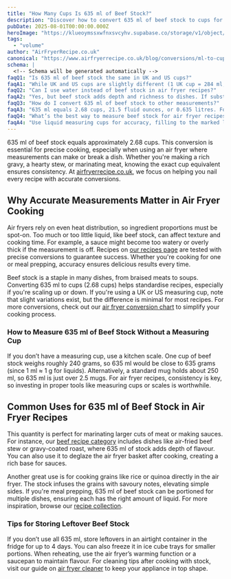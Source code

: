 ```yaml
---
title: "How Many Cups Is 635 ml of Beef Stock?"
description: "Discover how to convert 635 ml of beef stock to cups for perfect air fryer recipes. Get precise measurements and cooking tips here!"
pubDate: 2025-08-01T00:00:00.000Z
heroImage: "https://klueoymssxwfnxsvcyhv.supabase.co/storage/v1/object/public/Shmucket/how-many-cups-is-635-ml-of-beef-stock.webp"
tags:
  - "volume"
author: "AirFryerRecipe.co.uk"
canonical: "https://www.airfryerrecipe.co.uk/blog/conversions/ml-to-cups/how-many-cups-is-635-ml-of-beef-stock"
schema: |
  <!-- Schema will be generated automatically -->
faqQ1: "Is 635 ml of beef stock the same in UK and US cups?"
faqA1: "While UK and US cups are slightly different (1 UK cup = 284 ml, 1 US cup = 240 ml), the difference is minimal for most recipes. 635 ml is roughly 2.68 US cups or 2.24 UK cups, but either measurement will work in air fryer cooking without significant impact."
faqQ2: "Can I use water instead of beef stock in air fryer recipes?"
faqA2: "Yes, but beef stock adds depth and richness to dishes. If substituting, consider adding herbs or spices to mimic the flavour. For recipes like stews or gravies, stock is preferred for the best results."
faqQ3: "How do I convert 635 ml of beef stock to other measurements?"
faqA3: "635 ml equals 2.68 cups, 21.5 fluid ounces, or 0.635 litres. For precise air fryer cooking, use a measuring jug or scale. Our <a href=https://www.airfryerrecipe.co.uk/air-fryer-conversion-chart>conversion chart</a> simplifies these calculations."
faqQ4: "What’s the best way to measure beef stock for air fryer recipes?"
faqA4: "Use liquid measuring cups for accuracy, filling to the marked line at eye level. For smaller quantities, tablespoons or a kitchen scale work well. Always level off measurements to avoid excess liquid in your air fryer dishes."
---
```

<p>635 ml of beef stock equals approximately 2.68 cups. This conversion is essential for precise cooking, especially when using an air fryer where measurements can make or break a dish. Whether you're making a rich gravy, a hearty stew, or marinating meat, knowing the exact cup equivalent ensures consistency. At <a href=https://www.airfryerrecipe.co.uk>airfryerrecipe.co.uk</a>, we focus on helping you nail every recipe with accurate conversions.</p>  

<h2>Why Accurate Measurements Matter in Air Fryer Cooking</h2>  
<p>Air fryers rely on even heat distribution, so ingredient proportions must be spot-on. Too much or too little liquid, like beef stock, can affect texture and cooking time. For example, a sauce might become too watery or overly thick if the measurement is off. Recipes on <a href=https://www.airfryerrecipe.co.uk/recipes>our recipes page</a> are tested with precise conversions to guarantee success. Whether you're cooking for one or meal prepping, accuracy ensures delicious results every time.</p>  

<p>Beef stock is a staple in many dishes, from braised meats to soups. Converting 635 ml to cups (2.68 cups) helps standardise recipes, especially if you're scaling up or down. If you're using a UK or US measuring cup, note that slight variations exist, but the difference is minimal for most recipes. For more conversions, check out our <a href=https://www.airfryerrecipe.co.uk/air-fryer-conversion-chart>air fryer conversion chart</a> to simplify your cooking process.</p>  

<h3>How to Measure 635 ml of Beef Stock Without a Measuring Cup</h3>  
<p>If you don’t have a measuring cup, use a kitchen scale. One cup of beef stock weighs roughly 240 grams, so 635 ml would be close to 635 grams (since 1 ml ≈ 1 g for liquids). Alternatively, a standard mug holds about 250 ml, so 635 ml is just over 2.5 mugs. For air fryer recipes, consistency is key, so investing in proper tools like measuring cups or scales is worthwhile.</p>  

<h2>Common Uses for 635 ml of Beef Stock in Air Fryer Recipes</h2>  
<p>This quantity is perfect for marinating larger cuts of meat or making sauces. For instance, our <a href=https://www.airfryerrecipe.co.uk/recipe-category/beef>beef recipe category</a> includes dishes like air-fried beef stew or gravy-coated roast, where 635 ml of stock adds depth of flavour. You can also use it to deglaze the air fryer basket after cooking, creating a rich base for sauces.</p>  

<p>Another great use is for cooking grains like rice or quinoa directly in the air fryer. The stock infuses the grains with savoury notes, elevating simple sides. If you're meal prepping, 635 ml of beef stock can be portioned for multiple dishes, ensuring each has the right amount of liquid. For more inspiration, browse our <a href=https://www.airfryerrecipe.co.uk/recipes>recipe collection</a>.</p>  

<h3>Tips for Storing Leftover Beef Stock</h3>  
<p>If you don’t use all 635 ml, store leftovers in an airtight container in the fridge for up to 4 days. You can also freeze it in ice cube trays for smaller portions. When reheating, use the air fryer’s warming function or a saucepan to maintain flavour. For cleaning tips after cooking with stock, visit our guide on <a href=https://www.airfryerrecipe.co.uk/air-fryer-cleaner>air fryer cleaner</a> to keep your appliance in top shape.</p>
